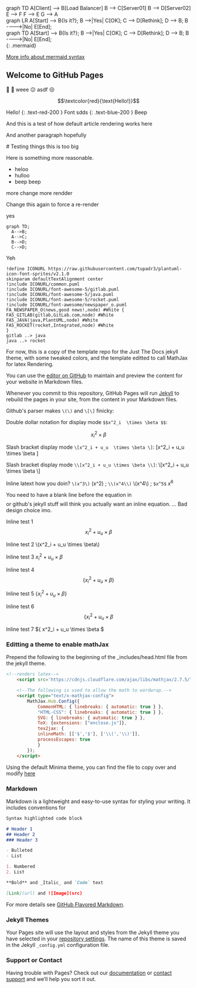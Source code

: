<script src="https://cdn.jsdelivr.net/npm/mermaid/dist/mermaid.min.js"></script>
<script>mermaid.initialize({startOnLoad:true});</script>

<div class="mermaid">
    graph TD
    A[Client] --> B[Load Balancer]
    B --> C[Server01]
    B --> D[Server02]
    E --> F
    F --> E
    G --> A
</div>

<div class="mermaid">
graph LR
    A[Start] --> B{Is it?};
    B -->|Yes| C[OK];
    C --> D[Rethink];
    D --> B;
    B ---->|No| E[End];
</div>

<div>
graph TD
    A[Start] --> B{Is it?};
    B -->|Yes| C[OK];
    C --> D[Rethink];
    D --> B;
    B ---->|No| E[End];
</div>
{: .mermaid}

[More info about mermaid syntax](https://mermaid-js.github.io/mermaid/#/flowchart)


## Welcome to GitHub Pages

🚀 🐼 weee :confused: asdf :unamused:


$$\textcolor{red}{\text{Hello!}}$$

Hello!
{: .text-red-200 }
Font sdds
{: .text-blue-200 }
Beep


<article markdown="block">
And this is a test of how default article rendering works here

And another paragraph hopefully
</article>

<aside markdown="block">
# Testing things this is too big

Here is something more reasonable.
- heloo
- hulloo
- beep beep
</aside>

more change more rendder

Change this again to force a re-render

yes





```mermaid
graph TD;
  A-->B;
  A-->C;
  B-->D;
  C-->D;
```

Yeh


~~~plantuml
!define ICONURL https://raw.githubusercontent.com/tupadr3/plantuml-icon-font-sprites/v2.1.0
skinparam defaultTextAlignment center
!include ICONURL/common.puml
!include ICONURL/font-awesome-5/gitlab.puml
!include ICONURL/font-awesome-5/java.puml
!include ICONURL/font-awesome-5/rocket.puml
!include ICONURL/font-awesome/newspaper_o.puml
FA_NEWSPAPER_O(news,good news!,node) #White {
FA5_GITLAB(gitlab,GitLab.com,node) #White
FA5_JAVA(java,PlantUML,node) #White
FA5_ROCKET(rocket,Integrated,node) #White
}
gitlab ..> java
java ..> rocket
~~~





For now, this is a copy of the template repo for the Just The Docs jekyll theme, with some tweaked colors, and the template editted to call MathJax for latex Rendering.

You can use the [editor on GitHub](https://github.com/pmarsceill/test-jtd/edit/master/README.md) to maintain and preview the content for your website in Markdown files.

Whenever you commit to this repository, GitHub Pages will run [Jekyll](https://jekyllrb.com/) to rebuild the pages in your site, from the content in your Markdown files.

Github's parser makes `\(\)` and `\[\]` finicky:

Double dollar notation for display mode `$$x^2_i  \times \beta $$`: 

$$x^2_i \times \beta $$

Slash bracket display mode `\[x^2_i + u_u  \times \beta \]`: 
\[x^2_i + u_u  \times \beta \]

Slash bracket display mode `\\[x^2_i + u_u \times \beta \\]`: 
\\[x^2_i + u_u  \times \beta \\]

Inline latext how you doin? `\(x^3\)` \(x^2\)    ; `\\(x^4\\)` \\(x^4\\)   ;  `$x^5$` $x^6$

You need to have a blank line before the equation in $$$$ or github's jekyll stuff will think you actually want an inline equation. ... Bad design choice imo.

Inline test 1 $$x^2_i + u_u  \times \beta$$

Inline test 2 \\(x^2_i + u_u  \times \beta\\)

Inline test 3 $x^2_i + u_u  \times \beta$

Inline test 4 $$ \left\{ x^2_i + u_u  \times \beta \right\}$$

Inline test 5 $\left\{ x^2_i + u_u  \times \beta \right\}$

Inline test 6 $$\{ x^2_i + u_u  \times \beta $$

Inline test 7 $\{ x^2_i + u_u  \times \beta $


### Editting a theme to enable mathJax

Prepend the following to the beginning of the  \_includes/head.html file from the jekyll theme. 

```html
<!--renders latex-->
    <script src='https://cdnjs.cloudflare.com/ajax/libs/mathjax/2.7.5/latest.js?config=TeX-MML-AM_CHTML' async></script>

    <!--The following is used to allow the math to wordwrap.-->
    <script type="text/x-mathjax-config">
        MathJax.Hub.Config({
            CommonHTML: { linebreaks: { automatic: true } },
            "HTML-CSS": { linebreaks: { automatic: true } },
            SVG: { linebreaks: { automatic: true } },
            TeX: {extensions: ["enclose.js"]},
            tex2jax: {
            inlineMath: [['$','$'], ['\\(','\\)']],
            processEscapes: true
            }
        });
    </script>
```

Using the default Minima theme, you can find the file to copy over and modify [here](https://github.com/jekyll/minima/blob/master/_includes/head.html)

### Markdown

Markdown is a lightweight and easy-to-use syntax for styling your writing. It includes conventions for

```markdown
Syntax highlighted code block

# Header 1
## Header 2
### Header 3

- Bulleted
- List

1. Numbered
2. List

**Bold** and _Italic_ and `Code` text

[Link](url) and ![Image](src)
```

For more details see [GitHub Flavored Markdown](https://guides.github.com/features/mastering-markdown/).

### Jekyll Themes

Your Pages site will use the layout and styles from the Jekyll theme you have selected in your [repository settings](https://github.com/pmarsceill/test-jtd/settings). The name of this theme is saved in the Jekyll `_config.yml` configuration file.

### Support or Contact

Having trouble with Pages? Check out our [documentation](https://help.github.com/categories/github-pages-basics/) or [contact support](https://github.com/contact) and we’ll help you sort it out.
